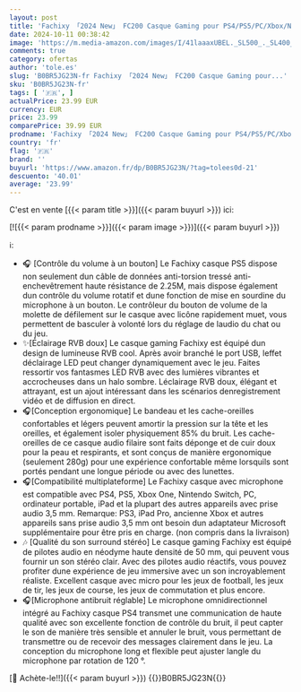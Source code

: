 ```yaml
---
layout: post
title: 'Fachixy 「2024 New」 FC200 Casque Gaming pour PS4/PS5/PC/Xbox/Nintendo Switch  Casque PS5 avec câble et lumière RGB  Casque stéréo Surround avec Micro  Noise Cancelling Gamer Headphones - Bleu'
date: 2024-10-11 00:38:42
image: 'https://m.media-amazon.com/images/I/41laaaxUBEL._SL500_._SL400_.jpg'
comments: true
category: ofertas
author: 'tole.es'
slug: 'B0BR5JG23N-fr Fachixy 「2024 New」 FC200 Casque Gaming pour...'
sku: 'B0BR5JG23N-fr'
tags: [ '🇫🇷', ]
actualPrice: 23.99 EUR
currency: EUR
price: 23.99
comparePrice: 39.99 EUR
prodname: 'Fachixy 「2024 New」 FC200 Casque Gaming pour PS4/PS5/PC/Xbox/Nintendo Switch  Casque PS5 avec câble et lumière RGB  Casque stéréo Surround avec Micro  Noise Cancelling Gamer Headphones - Bleu'
country: 'fr'
flag: '🇫🇷'
brand: ''
buyurl: 'https://www.amazon.fr/dp/B0BR5JG23N/?tag=tolees0d-21'
descuento: '40.01'
average: '23.99'
---
```


C'est en vente [{{< param title >}}]({{< param buyurl >}}) ici:

[![{{< param prodname >}}]({{< param image >}})]({{< param buyurl >}})

ℹ️:

- 🎧 [Contrôle du volume à un bouton] Le Fachixy casque PS5 dispose non seulement dun câble de données anti-torsion tressé anti-enchevêtrement haute résistance de 2.25M, mais dispose également dun contrôle du volume rotatif et dune fonction de mise en sourdine du microphone à un bouton. Le contrôleur du bouton de volume de la molette de défilement sur le casque avec licône rapidement muet, vous permettent de basculer à volonté lors du réglage de laudio du chat ou du jeu.
- ✨[Éclairage RVB doux] Le casque gaming Fachixy est équipé dun design de lumineuse RVB cool. Après avoir branché le port USB, leffet déclairage LED peut changer dynamiquement avec le jeu. Faites ressortir vos fantasmes LED RVB avec des lumières vibrantes et accrocheuses dans un halo sombre. Léclairage RVB doux, élégant et attrayant, est un ajout intéressant dans les scénarios denregistrement vidéo et de diffusion en direct.
- 🎧[Conception ergonomique] Le bandeau et les cache-oreilles confortables et légers peuvent amortir la pression sur la tête et les oreilles, et également isoler physiquement 85% du bruit. Les cache-oreilles de ce casque audio filaire sont faits déponge et de cuir doux pour la peau et respirants, et sont conçus de manière ergonomique (seulement 280g) pour une expérience confortable même lorsquils sont portés pendant une longue période ou avec des lunettes.
- 🎧[Compatibilité multiplateforme] Le Fachixy casque avec microphone est compatible avec PS4, PS5, Xbox One, Nintendo Switch, PC, ordinateur portable, iPad et la plupart des autres appareils avec prise audio 3,5 mm. Remarque: PS3, iPad Pro, ancienne Xbox et autres appareils sans prise audio 3,5 mm ont besoin dun adaptateur Microsoft supplémentaire pour être pris en charge. (non compris dans la livraison)
- 🎶 [Qualité du son surround stéréo] Le casque gaming Fachixy est équipé de pilotes audio en néodyme haute densité de 50 mm, qui peuvent vous fournir un son stéréo clair. Avec des pilotes audio réactifs, vous pouvez profiter dune expérience de jeu immersive avec un son incroyablement réaliste. Excellent casque avec micro pour les jeux de football, les jeux de tir, les jeux de course, les jeux de commutation et plus encore.
- 🎧[Microphone antibruit réglable] Le microphone omnidirectionnel intégré au Fachixy casque PS4 transmet une communication de haute qualité avec son excellente fonction de contrôle du bruit, il peut capter le son de manière très sensible et annuler le bruit, vous permettant de transmettre ou de recevoir des messages clairement dans le jeu. La conception du microphone long et flexible peut ajuster langle du microphone par rotation de 120 °.

[🛒 Achète-le!!]({{< param buyurl >}})
{{<world>}}B0BR5JG23N{{</world>}}
